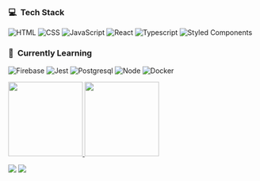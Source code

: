 <h3> 💻 &nbsp;Tech Stack</h3>
<!-- <h3>💻 &nbsp;Front-end:</h3> -->

![HTML](https://img.shields.io/badge/-HTML-333333?style=flat&logo=HTML5)
![CSS](https://img.shields.io/badge/-CSS-333333?style=flat&logo=CSS3&logoColor=1572B6)
![JavaScript](https://img.shields.io/badge/-JavaScript-333333?style=flat&logo=javascript)
![React](https://img.shields.io/badge/-React-333333?style=flat&logo=react)
![Typescript](https://img.shields.io/badge/-Typescript-333333?style=flat&logo=typescript)
![Styled Components](https://img.shields.io/badge/styled--components-DB7093?style=flat&logo=styled-components&logoColor=white)

<h3> 🚀  &nbsp;Currently Learning</h3>

![Firebase](https://img.shields.io/badge/-Firebase-333333?style=flat&logo=firebase)
![Jest](https://img.shields.io/badge/-jest-%23C21325?style=flat&logo=jest&logoColor=white)
![Postgresql](https://img.shields.io/badge/PostgreSQL-316192?style=flat&logo=postgresql&logoColor=white)
![Node](https://img.shields.io/badge/Node.js-43853D?style=flat&logo=node.js&logoColor=white)
![Docker](https://img.shields.io/badge/docker-%230db7ed.svg?style=flat&logo=docker&logoColor=white)


<!--   <img align="right" alt="pic" height="150" style="border-radius:50px;" src="https://i.pinimg.com/originals/5f/f8/f6/5ff8f681618f6f2e3b39deda92ad8c90.jpg"> -->

<div align="start">
  <a href="https://github.com/TamirisCss">
  <img height="150em" src="https://github-readme-stats.vercel.app/api?username=TamirisCss&show_icons=true&theme=dracula&include_all_commits=true&count_private=true"/>
  <img height="150em" src="https://github-readme-stats.vercel.app/api/top-langs/?username=TamirisCss&layout=compact&langs_count=7&theme=dracula"/>
</div>

<a href="https://www.linkedin.com/in/tamiris-cristine/"><img src="https://img.shields.io/badge/-Linkedin-0077B5?style=flat-square&logo=Linkedin&logoColor=white"/></a>
<a href="mailto:tamiris.css@gmail.com"><img src="https://img.shields.io/badge/-Gmail-D14836?style=flat-square&logo=Gmail&logoColor=white"/></a>
